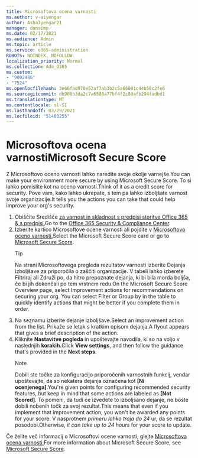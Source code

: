 ```yaml
---
title: Microsoftova ocena varnosti
ms.author: v-aiyengar
author: AshaIyengar21
manager: dansimp
ms.date: 02/17/2021
ms.audience: Admin
ms.topic: article
ms.service: o365-administration
ROBOTS: NOINDEX, NOFOLLOW
localization_priority: Normal
ms.collection: Adm_O365
ms.custom:
- "9002486"
- "7524"
ms.openlocfilehash: 3e66fad970e52af7ab3b2c5a66001c44b50c2fe6
ms.sourcegitcommit: db908b3da2c7a6508a77bf4f2c80afb294fadbd1
ms.translationtype: MT
ms.contentlocale: sl-SI
ms.lasthandoff: 03/29/2021
ms.locfileid: "51403255"
---
```

# <a name="microsoft-secure-score"></a><span data-ttu-id="48adc-102">Microsoftova ocena varnosti</span><span class="sxs-lookup"><span data-stu-id="48adc-102">Microsoft Secure Score</span></span>

<span data-ttu-id="48adc-103">Z Microsoftovo oceno varnosti lahko naredite svoje okolje varnejše.</span><span class="sxs-lookup"><span data-stu-id="48adc-103">You can make your environment more secure by using Microsoft Secure Score.</span></span> <span data-ttu-id="48adc-104">To si lahko pomislite kot na oceno varnosti.</span><span class="sxs-lookup"><span data-stu-id="48adc-104">Think of it as a credit score for security.</span></span> <span data-ttu-id="48adc-105">Pove vam, kako lahko ukrepate, s tem pa lahko izboljšate varnost svoje organizacije.</span><span class="sxs-lookup"><span data-stu-id="48adc-105">It tells you the actions you can take that could help improve your org's security.</span></span>

1. <span data-ttu-id="48adc-106">Obiščite Središče [za varnost in skladnost s predpisi storitve Office 365 & s predpisi.](https://go.microsoft.com/fwlink/p/?linkid=2077143)</span><span class="sxs-lookup"><span data-stu-id="48adc-106">Go to the [Office 365 Security & Compliance Center](https://go.microsoft.com/fwlink/p/?linkid=2077143).</span></span>
1. <span data-ttu-id="48adc-107">Izberite kartico Microsoftove ocene varnosti ali pojdite v [Microsoftovo oceno varnosti.](https://go.microsoft.com/fwlink/?linkid=2099589)</span><span class="sxs-lookup"><span data-stu-id="48adc-107">Select the Microsoft Secure Score card or go to [Microsoft Secure Score](https://go.microsoft.com/fwlink/?linkid=2099589).</span></span>
    > [!TIP]
    >  <span data-ttu-id="48adc-108">Na strani Microsoftovega pregleda rezultatov varnosti izberite Dejanja izboljšave za priporočila o zaščiti organizacije. V tabeli lahko izberete Filtriraj ali Združi po, da hitro prepoznate dejanja, ki bi bila morda boljša, če bi jih dokončali po tem vrstnem redu.</span><span class="sxs-lookup"><span data-stu-id="48adc-108">On the Microsoft Secure Score Overview page, select Improvement actions for recommendations on securing your org. You can select Filter or Group by in the table to quickly identify actions that might be better if you complete them in order.</span></span>
1. <span data-ttu-id="48adc-109">Na seznamu izberite dejanje izboljšave.</span><span class="sxs-lookup"><span data-stu-id="48adc-109">Select an improvement action from the list.</span></span> <span data-ttu-id="48adc-110">Prikaže se letak s kratkim opisom dejanja.</span><span class="sxs-lookup"><span data-stu-id="48adc-110">A flyout appears that gives a brief description of the action.</span></span>
1. <span data-ttu-id="48adc-111">Kliknite **Nastavitve pogleda** in upoštevajte navodila, ki so na voljo v naslednjih **korakih.**</span><span class="sxs-lookup"><span data-stu-id="48adc-111">Click **View settings**, and then follow the guidance that's provided in the **Next steps**.</span></span>
    > [!NOTE]
    > <span data-ttu-id="48adc-112">Dobili ste točke za konfiguracijo priporočenih varnostnih funkcij, vendar upoštevajte, da so nekatera dejanja označena kot **[Ni ocenjenega]**.</span><span class="sxs-lookup"><span data-stu-id="48adc-112">You're given points for configuring recommended security features, but keep in mind that some actions are labeled as **[Not Scored]**.</span></span> <span data-ttu-id="48adc-113">To pomeni, da tudi če izvedete to izboljšano dejanje, ne boste dobili nobenih točk za svoj rezultat.</span><span class="sxs-lookup"><span data-stu-id="48adc-113">This means that even if you implement that improvement action, you won't be awarded any points for your score.</span></span> <span data-ttu-id="48adc-114">V nasprotnem *primeru lahko traja do 24* ur, da se rezultat posodobi.</span><span class="sxs-lookup"><span data-stu-id="48adc-114">Otherwise, *it can take up to 24 hours* for your score to update.</span></span>

<span data-ttu-id="48adc-115">Če želite več informacij o Microsoftovi ocene varnosti, glejte [Microsoftova ocena varnosti.](https://go.microsoft.com/fwlink/?linkid=2103077)</span><span class="sxs-lookup"><span data-stu-id="48adc-115">For more information about Microsoft Secure Score, see [Microsoft Secure Score](https://go.microsoft.com/fwlink/?linkid=2103077).</span></span>